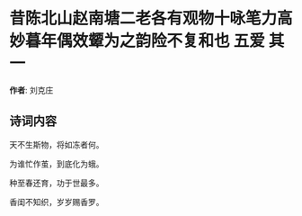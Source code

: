 # 昔陈北山赵南塘二老各有观物十咏笔力高妙暮年偶效颦为之韵险不复和也 五爱 其一

**作者**: 刘克庄

## 诗词内容

天不生斯物，将如冻者何。

为谁忙作茧，到底化为蛾。

种至春还育，功于世最多。

香闺不知织，岁岁赐香罗。

